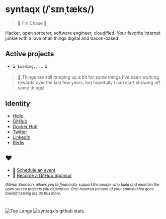 # syntaqx (/ˈsɪnˌtæks/)

> :wave: I'm Chase :wave:

Hacker, open sorcerer, software engineer, cloudified. Your favorite internet junkie with a love of all things digital and bacon-based

## Active projects

- `⌛ Loading.... ⏳`

> 🚧 Things are still ramping up a bit for some things I've been working towards
> over the last few years, but hopefully I can start showing off some things!

## Identity

- [Hello](https://syntaqx.com/)
- [GitHub](https://github.com/syntaqx)
- [Docker Hub](https://hub.docker.com/u/syntaqx)
- [Twitter](https://twitter.com/syntaqx)
- [LinkedIn](https://www.linkedin.com/in/syntaqx)
- [Redis](https://reddit.com/users/syntaqx)

## ❤️

- 📆 [Schedule an event](http://calend.ly/syntaqx)
- 🌟 [Become a GitHub Sponsor](https://github.com/sponsors/syntaqx)

<sub><i>
GitHub Sponsors allows you to financially support the people who build and
maintain the open source projects you depend on. One-hundred percent of your
sponsorship goes toward helping me do this more.
</sub></i>

#

![Top Langs](https://github-readme-stats.vercel.app/api/top-langs/?username=syntaqx&hide=html)
![syntaqx's github stats](https://github-readme-stats.vercel.app/api?username=syntaqx&show_icons=true&count_private=true&line_height=40)
